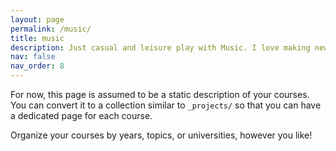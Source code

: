 ```yaml
---
layout: page
permalink: /music/
title: music
description: Just casual and leisure play with Music. I love making new Music.
nav: false
nav_order: 8
---
```


For now, this page is assumed to be a static description of your courses. You can convert it to a collection similar to `_projects/` so that you can have a dedicated page for each course.

Organize your courses by years, topics, or universities, however you like!
